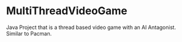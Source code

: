 # MultiThreadVideoGame

Java Project that is a thread based video game with an AI Antagonist. Similar to Pacman.
